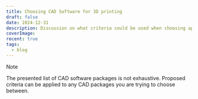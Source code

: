 ```yaml
---
title: Choosing CAD Software for 3D printing
draft: false
date: 2024-12-31
description: Discussion on what criteria could be used when choosing appropriate CAD software package.
coverImage: 
recent: true
tags:
  - blog
---
```

>[!Note] 
>The presented list of CAD software packages is not exhaustive. 
>Proposed criteria can be applied to any CAD packages you are trying to choose between.